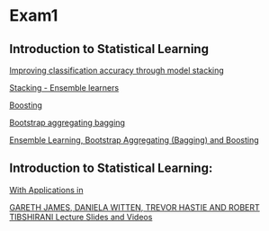# Exam1

## Introduction to Statistical Learning

[Improving classification accuracy through model stacking](https://youtu.be/8XWoBzwQ-m4)

[Stacking - Ensemble learners](https://youtu.be/Un9zObFjBH0)

[Boosting](https://youtu.be/GM3CDQfQ4sw)

[Bootstrap aggregating bagging](https://youtu.be/2Mg8QD0F1dQ)

[Ensemble Learning, Bootstrap Aggregating (Bagging) and Boosting ](https://youtu.be/m-S9Hojj1)

## Introduction to Statistical Learning:

[With Applications in](https://link.springer.com/book/10.1007/978-1-4614-7138-7) 

[GARETH JAMES, DANIELA WITTEN, TREVOR HASTIE AND ROBERT TIBSHIRANI
Lecture Slides and Videos](http://auapps.american.edu/alberto/www/analytics/ISLRLectures.html)
